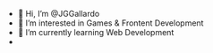 - 👋 Hi, I’m @JGGallardo
- 👀 I’m interested in Games & Frontent Development
- 🌱 I’m currently learning Web Development
- 

<!---
JGGallardo/JGGallardo is a ✨ special ✨ repository because its `README.md` (this file) appears on your GitHub profile.
You can click the Preview link to take a look at your changes.
--->
